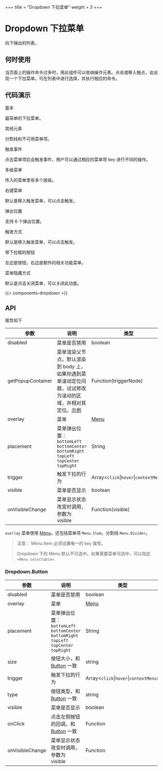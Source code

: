 +++
title = "Dropdown 下拉菜单"
weight = 3
+++

# Dropdown 下拉菜单

向下弹出的列表。

## 何时使用

当页面上的操作命令过多时，用此组件可以收纳操作元素。点击或移入触点，会出现一个下拉菜单。可在列表中进行选择，并执行相应的命令。

## 代码演示

<div class="c7n-row">
    <div class="c7n-row-6">
        <section class="code-box" id="">
            <section class="code-box-demo"><div id="dropdown-basic"></div></section>
            <section class="code-box-meta">
                <div class="code-box-title"><a>基本</a></div>
                <div>
                    <p>最简单的下拉菜单。</p>
                </div>
            </section>
        </section>
        <section class="code-box">
            <section class="code-box-demo"><div id="dropdown-item"></div></section>
            <section class="code-box-meta">
                <div class="code-box-title"><a>其他元素</a></div>
                <div>
                    <p>分割线和不可用菜单项。</p>
                </div>
            </section>
        </section>
        <section class="code-box">
            <section class="code-box-demo"><div id="dropdown-event"></div></section>
            <section class="code-box-meta">
                <div class="code-box-title"><a>触发事件</a></div>
                <div>
                    <p>点击菜单项后会触发事件，用户可以通过相应的菜单项 key 进行不同的操作。</p>
                </div>
            </section>
        </section>
        <section class="code-box">
            <section class="code-box-demo"><div id="dropdown-sub-menu"></div></section>
            <section class="code-box-meta">
                <div class="code-box-title"><a>多级菜单</a></div>
                <div>
                    <p>传入的菜单里有多个层级。</p>
                </div>
            </section>
        </section>
        <section class="code-box">
            <section class="code-box-demo"><div id="dropdown-context-menu"></div></section>
            <section class="code-box-meta">
                <div class="code-box-title"><a>右键菜单</a></div>
                <div>
                    <p>默认是移入触发菜单，可以点击触发。</p>
                </div>
            </section>
        </section>
    </div>
    <div class="c7n-row-6">
        <section class="code-box">
            <section class="code-box-demo"><div id="dropdown-placement"></div></section>
            <section class="code-box-meta">
                <div class="code-box-title"><a>弹出位置</a></div>
                <div>
                    <p>支持 6 个弹出位置。</p>
                </div>
            </section>
        </section>
        <section class="code-box">
            <section class="code-box-demo"><div id="dropdown-trigger"></div></section>
            <section class="code-box-meta">
                <div class="code-box-title"><a>触发方式</a></div>
                <div>
                    <p>默认是移入触发菜单，可以点击触发。</p>
                </div>
            </section>
        </section>
        <section class="code-box">
            <section class="code-box-demo"><div id="dropdown-button"></div></section>
            <section class="code-box-meta">
                <div class="code-box-title"><a>带下拉框的按钮</a></div>
                <div>
                    <p>左边是按钮，右边是额外的相关功能菜单。</p>
                </div>
            </section>
        </section>
        <section class="code-box">
            <section class="code-box-demo"><div id="breadcrumb-overlay-isible"></div></section>
            <section class="code-box-meta">
                <div class="code-box-title"><a>菜单隐藏方式</a></div>
                <div>
                    <p>默认是点击关闭菜单，可以关闭此功能。</p>
                </div>
            </section>
        </section>
    </div>
</div>


{{< components-dropdown >}}

## API

属性如下

| 参数 | 说明 | 类型 | 默认值 |
| --- | --- | --- | --- |
| disabled | 菜单是否禁用 | boolean | - |
| getPopupContainer | 菜单渲染父节点。默认渲染到 body 上，如果你遇到菜单滚动定位问题，试试修改为滚动的区域，并相对其定位。[示例](https://codepen.io/afc163/pen/zEjNOy?editors=0010) | Function(triggerNode) | `() => document.body` |
| overlay | 菜单 | [Menu](../menu) | - |
| placement | 菜单弹出位置：`bottomLeft` `bottomCenter` `bottomRight` `topLeft` `topCenter` `topRight` | String | `bottomLeft` |
| trigger | 触发下拉的行为 | Array&lt;`click`\|`hover`\|`contextMenu`> | `['hover']` |
| visible | 菜单是否显示 | boolean | - |
| onVisibleChange | 菜单显示状态改变时调用，参数为 visible | Function(visible) | - |

`overlay` 菜单使用 [Menu](../menu/)，还包括菜单项 `Menu.Item`，分割线 `Menu.Divider`。

> 注意： Menu.Item 必须设置唯一的 key 属性。
>
> Dropdown 下的 Menu 默认不可选中。如果需要菜单可选中，可以指定 `<Menu selectable>`.

### Dropdown.Button

| 参数 | 说明 | 类型 | 默认值 |
| --- | --- | --- | --- |
| disabled | 菜单是否禁用 | boolean | - |
| overlay | 菜单 | [Menu](../menu/) | - |
| placement | 菜单弹出位置：`bottomLeft` `bottomCenter` `bottomRight` `topLeft` `topCenter` `topRight` | String | `bottomLeft` |
| size | 按钮大小，和 [Button](../button/) 一致 | string | 'default' |
| trigger | 触发下拉的行为 | Array&lt;`click`\|`hover`\|`contextMenu`> | `['hover']` |
| type | 按钮类型，和 [Button](../button/) 一致 | string | 'default' |
| visible | 菜单是否显示 | boolean | - |
| onClick | 点击左侧按钮的回调，和 [Button](../button/) 一致 | Function | - |
| onVisibleChange | 菜单显示状态改变时调用，参数为 visible | Function | - |
